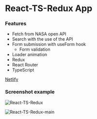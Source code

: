 # React-TS-Redux App
### Features

 - Fetch from NASA open API
 - Search with the use of the API
 - Form submission with useForm hook
	 - Form validation
 - Loader animation
 - Redux
 - React Router
 - TypeScript

[Netlify](https://nasa-api-form.netlify.app/)

### Screenshot example
![React-TS-Redux](https://github.com/oddyca/rss-react/assets/79862502/3b446bf4-a4cf-45bc-bb4a-5e78cffc601d)

![React-TS-Redux-main](https://github.com/oddyca/rss-react/assets/79862502/d554caf8-209e-4550-a439-f8f38cb3f1fd)
